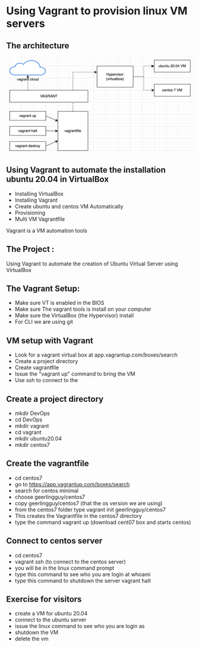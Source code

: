 # Using Vagrant to provision linux VM servers

## The architecture

![Architecture](./architecture.png)

## Using Vagrant to automate the installation ubuntu 20.04 in VirtualBox

- Installing VirtualBox
- Installing Vagrant
- Create ubuntu and centos VM Automatically
- Provisioning
- Multi VM Vagrantfile

Vagrant is a VM automation tools

## The Project :

Using Vagrant to automate the creation of Ubuntu Virtual Server using VirtualBox

## The Vagrant Setup:

- Make sure VT is enabled in the BIOS
- Make sure The vagrant tools is install on your computer
- Make sure the VirtualBox (the Hypervisor) install
- For CLI we are using git

## VM setup with Vagrant

- Look for a vagrant virtual box at app.vagrantup.com/boxes/search
- Create a project directory
- Create vagrantfile
- Issue the "vagrant up" command to bring the VM
- Use ssh to connect to the

## Create a project directory

- mkdir DevOps
- cd DevOps
- mkdir vagrant
- cd vagrant
- mkdir ubuntu20.04
- mkdir centos7

## Create the vagrantfile

- cd centos7
- go to https://app.vagrantup.com/boxes/search
- search for centos minimal
- choose geerlingguy/centos7
- copy geerlingguy/centos7 (that the os version we are using)
- from the centos7 folder type vagrant init geerlingguy/centos7
- This creates the Vagrantfile in the centos7 directory
- type the command vagrant up (download cent07 box and starts centos)

## Connect to centos server

- cd centos7
- vagrant ssh (to connect to the centos server)
- you will be in the linux command prompt
- type this command to see who you are login at whoami
- type this command to shutdown the server vagrant halt

## Exercise for visitors

- create a VM for ubuntu 20.04
- connect to the ubuntu server
- issue the linux command to see who you are login as
- shutdown the VM
- delete the vm
